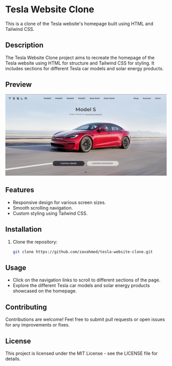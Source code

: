 # Tesla Website Clone

This is a clone of the Tesla website's homepage built using HTML and Tailwind CSS.

## Description

The Tesla Website Clone project aims to recreate the homepage of the Tesla website using HTML for structure and Tailwind CSS for styling. It includes sections for different Tesla car models and solar energy products.

## Preview

![Alt Text](public/images/TeslaLandingPage.png)


## Features

- Responsive design for various screen sizes.
- Smooth scrolling navigation.
- Custom styling using Tailwind CSS.

## Installation

1. Clone the repository:

   ```bash
   git clone https://github.com/zavahmed/tesla-website-clone.git

## Usage
   * Click on the navigation links to scroll to different sections of the page.
   * Explore the different Tesla car models and solar energy products showcased on the homepage.

## Contributing
   Contributions are welcome! Feel free to submit pull requests or open issues for any improvements or fixes.

## License
   This project is licensed under the MIT License - see the LICENSE file for details.


